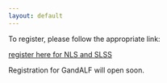 ```yaml
---
layout: default
---
```



To register, please follow the appropriate link: 

[register here for NLS and SLSS](https://fienta.com/twelfth-scandinavian-logic-symposium-slss-2024)

Registration for GandALF will open soon.
